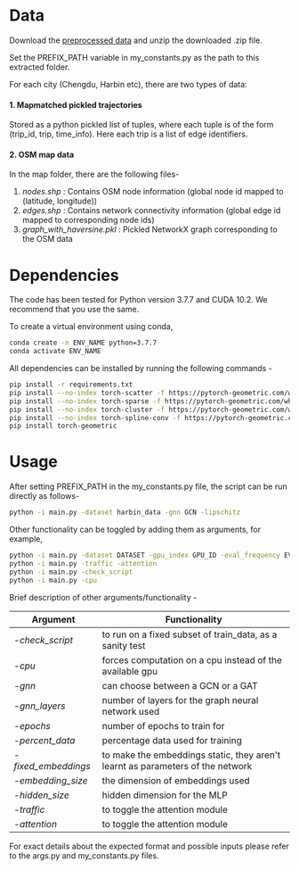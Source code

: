 <!-- README.md -->
# Data

Download the [preprocessed data](https://drive.google.com/file/d/1bICE26ndR2C29jkfG2qQqVkmpirK25Eu/view?usp=sharing) and unzip the downloaded .zip file.  

Set the PREFIX_PATH variable in my_constants.py as the path to this extracted folder.

For each city (Chengdu, Harbin etc), there are two types of data:

#### 1. Mapmatched pickled trajectories

Stored as a python pickled list of tuples, where each tuple is of the form (trip_id, trip, time_info). Here each trip is a list of edge identifiers.


#### 2. OSM map data
	
In the map folder, there are the following files-

1. _nodes.shp_ : Contains OSM node information (global node id mapped to (latitude, longitude)) 
2. _edges.shp_ : Contains network connectivity information (global edge id mapped to corresponding node ids)
3. _graph_with_haversine.pkl_ : Pickled NetworkX graph corresponding to the OSM data  


# Dependencies

The code has been tested for Python version 3.7.7 and CUDA 10.2. We recommend that you use the same. 

To create a virtual environment using conda, 
```bash
conda create -n ENV_NAME python=3.7.7
conda activate ENV_NAME
```

All dependencies can be installed by running the following commands - 

```bash
pip install -r requirements.txt
pip install --no-index torch-scatter -f https://pytorch-geometric.com/whl/torch-1.6.0+cu102.html
pip install --no-index torch-sparse -f https://pytorch-geometric.com/whl/torch-1.6.0+cu102.html
pip install --no-index torch-cluster -f https://pytorch-geometric.com/whl/torch-1.6.0+cu102.html
pip install --no-index torch-spline-conv -f https://pytorch-geometric.com/whl/torch-1.6.0+cu102.html
pip install torch-geometric
```


# Usage

After setting PREFIX_PATH in the my_constants.py file, the script can be run directly as follows- 
```bash
python -i main.py -dataset harbin_data -gnn GCN -lipschitz 
```
Other functionality can be toggled by adding them as arguments, for example,

```bash
python -i main.py -dataset DATASET -gpu_index GPU_ID -eval_frequency EVALUATION_PERIOD_IN_EPOCHS -epochs NUM_EPOCHS 
python -i main.py -traffic -attention
python -i main.py -check_script
python -i main.py -cpu

```

Brief description of other arguments/functionality - 

<!-- - _-check_script_: to run on partial subset of train_data, as a sanity test
- _-cpu_: forces computation on a cpu instead of the available gpu
- _-gnn_: can choose between a GCN or a GAT
- _-gnn_layers_: number of layers for the graph neural network used
- _-epochs_: number of epochs to train for
- _-percent_data_: percentage data used for training
- _-fixed_embeddings_: to make the embeddings static, they aren't learnt as parameters of the network
- _-embedding_size_: the dimension of embeddings used
- _-hidden_size_: hidden dimension for the MLP 
- _-traffic_: to toggle the attention module
- _-attention_: to toggle the attention module -->


| Argument  | Functionality |
| ------------- |-------------|
| _-check_script_ | to run on a fixed subset of train_data, as a sanity test |
| _-cpu_ | forces computation on a cpu instead of the available gpu |
| _-gnn_ | can choose between a GCN or a GAT |
| _-gnn_layers_ | number of layers for the graph neural network used |
| _-epochs_ | number of epochs to train for |
| _-percent_data_ | percentage data used for training |
| _-fixed_embeddings_ | to make the embeddings static, they aren't learnt as parameters of the network |
| _-embedding_size_ | the dimension of embeddings used |
| _-hidden_size_ | hidden dimension for the MLP  |
| _-traffic_ | to toggle the attention module |
| _-attention_ | to toggle the attention module |

For exact details about the expected format and possible inputs please refer to the args.py and my_constants.py files. 


